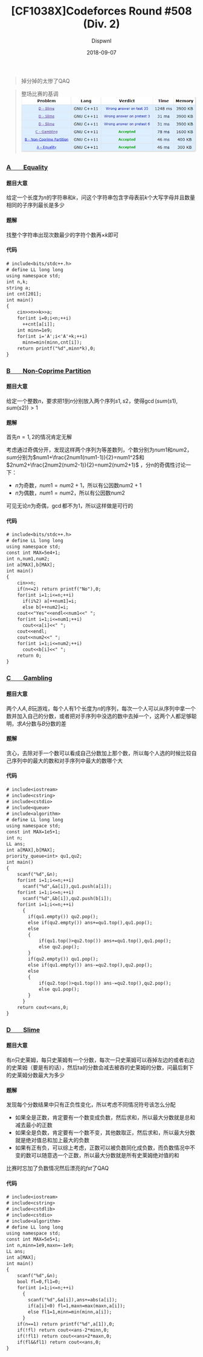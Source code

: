 ﻿---
layout:     post
title:      "[CF1038X]Codeforces Round #508 (Div. 2)"
date:       2018-09-07
author:     "Dispwnl"
header-img: "img/used/8897.jpg"
catalog: true
tags:
    - 比赛
---
> 掉分掉的太惨了QAQ

> 整场比赛的基调![](/img/study/gg.png)

### [A　　Equality](http://codeforces.com/problemset/problem/1040/A)
#### 题目大意
给定一个长度为$n$的字符串和$k$，问这个字符串包含字母表前$k$个大写字母并且数量相同的子序列最长是多少

#### 题解
找整个字符串出现次数最少的字符个数再$\times k$即可

#### 代码
```
# include<bits/stdc++.h>
# define LL long long
using namespace std;
int n,k;
string a;
int cnt[201];
int main()
{
	cin>>n>>k>>a;
	for(int i=0;i<n;++i)
	  ++cnt[a[i]];
	int minn=1e9;
	for(int i='A';i<'A'+k;++i)
	  minn=min(minn,cnt[i]);
	return printf("%d",minn*k),0;
}
```

### [B　　Non-Coprime Partition](http://codeforces.com/problemset/problem/1038/B)
#### 题目大意
给定一个整数$n$，要求把$1$到$n$分别放入两个序列$s1,s2$，使得$\gcd(sum(s1),sum(s2))>1$

#### 题解
首先$n=1,2$的情况肯定无解

考虑通过奇偶分开，发现这样两个序列为等差数列，个数分别为$num1$和$num2$，$sum$分别为$num1+\frac{2num1(num1-1)}{2}=num1^2$和$2num2+\frac{2num2(num2-1)}{2}=num2(num2+1)$ ，分$n$的奇偶性讨论一下：

- $n$为奇数，$num1=num2+1$，所以有公因数$num2+1$
- $n$为偶数，$num1=num2$，所以有公因数$num2$

可见无论$n$为奇偶，$\gcd$都不为$1$，所以这样做是可行的

#### 代码
```
# include<bits/stdc++.h>
# define LL long long
using namespace std;
const int MAX=5e4+1;
int n,num1,num2;
int a[MAX],b[MAX];
int main()
{
	cin>>n;
	if(n<=2) return printf("No"),0;
	for(int i=1;i<=n;++i)
	  if(i%2) a[++num1]=i;
	  else b[++num2]=i;
	cout<<"Yes"<<endl<<num1<<" ";
	for(int i=1;i<=num1;++i)
	  cout<<a[i]<<" ";
	cout<<endl;
	cout<<num2<<" ";
	for(int i=1;i<=num2;++i)
	  cout<<b[i]<<" ";
	return 0;
}
```

### [C　　Gambling](http://codeforces.com/problemset/problem/1038/C)
#### 题目大意
两个人$A,B$玩游戏，每个人有1个长度为$n$的序列，每次一个人可以从序列中拿一个数并加入自己的分数，或者把对手序列中没选的数中去掉一个，这两个人都足够聪明，求$A$分数与$B$分数的差

#### 题解
贪心，去除对手一个数可以看成自己分数加上那个数，所以每个人选的时候比较自己序列中的最大的数和对手序列中最大的数哪个大

#### 代码
```
# include<iostream>
# include<cstring>
# include<cstdio>
# include<queue>
# include<algorithm>
# define LL long long
using namespace std;
const int MAX=1e5+1;
int n;
LL ans;
int a[MAX],b[MAX];
priority_queue<int> qu1,qu2;
int main()
{
	scanf("%d",&n);
	for(int i=1;i<=n;++i)
	  scanf("%d",&a[i]),qu1.push(a[i]);
	for(int i=1;i<=n;++i)
	  scanf("%d",&b[i]),qu2.push(b[i]);
	for(int i=1;i<=n;++i)
	  {
	  	if(qu1.empty()) qu2.pop();
	  	else if(qu2.empty()) ans+=qu1.top(),qu1.pop();
	  	else
	  	{
	  		if(qu1.top()>qu2.top()) ans+=qu1.top(),qu1.pop();
	  		else qu2.pop();
		}
		if(qu2.empty()) qu1.pop();
	  	else if(qu1.empty()) ans-=qu2.top(),qu2.pop();
	  	else
	  	{
	  		if(qu2.top()>qu1.top()) ans-=qu2.top(),qu2.pop();
	  		else qu1.pop();
		}
	  }
	return cout<<ans,0;
}
```

### [D　　Slime](http://codeforces.com/problemset/problem/1038/D)
#### 题目大意
有$n$只史莱姆，每只史莱姆有一个分数，每次一只史莱姆可以吞掉左边的或者右边的史莱姆（要是有的话），然后ta的分数会减去被吞的史莱姆的分数，问最后剩下的史莱姆分数最大为多少

#### 题解
发现每个分数结果中只有正负性变化，所以考虑不同情况符号该怎么分配

- 如果全是正数，肯定要有一个数变成负数，然后求和，所以最大分数就是总和减去最小的正数
- 如果全是负数，肯定要有一个数不变，其他数取正，然后求和，所以最大分数就是绝对值总和加上最大的负数
- 如果有正有负，可以综上考虑，正数可以被负数同化成负数，而负数情况中不变的数可以随意选一个正数，所以最大分数就是所有史莱姆绝对值的和

比赛时忘加了负数情况然后漂亮的$fst$了QAQ

#### 代码
```
# include<iostream>
# include<cstring>
# include<cstdlib>
# include<cstdio>
# include<algorithm>
# define LL long long
using namespace std;
const int MAX=5e5+1;
int n,minn=1e9,maxn=-1e9;
LL ans;
int a[MAX];
int main()
{
	scanf("%d",&n);
	bool fl=0,fl1=0;
	for(int i=1;i<=n;++i)
	  {
	  	scanf("%d",&a[i]),ans+=abs(a[i]);
	  	if(a[i]<0) fl=1,maxn=max(maxn,a[i]);
	  	else fl1=1,minn=min(minn,a[i]);
	  }
	if(n==1) return printf("%d",a[1]),0;
	if(!fl) return cout<<ans-2*minn,0;
	if(!fl1) return cout<<ans+2*maxn,0;
	if(fl&&fl1) return cout<<ans,0;
}
```
